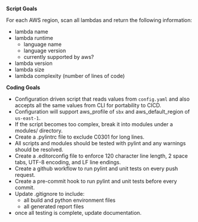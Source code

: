 **Script Goals**

For each AWS region, scan all lambdas and return the following information:
- lambda name
- lambda runtime
    - language name
    - language version
    - currently supported by aws?
- lambda version
- lambda size
- lambda complexity (number of lines of code)

**Coding Goals**

- Configuration driven script that reads values from `config.yaml` and also accepts all the same values from CLI for portability to CICD.
- Configuration will support aws_profile of `sbx` and aws_default_region of `us-east-1`.
- If the script becomes too complex, break it into modules under a modules/ directory.
- Create a .pylintrc file to exclude C0301 for long lines.
- All scripts and modules should be tested with pylint and any warnings should be resolved.
- Create a .editorconfig file to enforce 120 character line length, 2 space tabs, UTF-8 encoding, and LF line endings.
- Create a github workflow to run pylint and unit tests on every push request.
- Create a pre-commit hook to run pylint and unit tests before every commit.
- Update .gitignore to include:
    - all build and python environment files
    - all generated report files
- once all testing is complete, update documentation.
